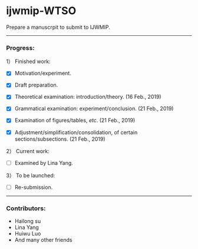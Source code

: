 # ijwmip-WTSO
Prepare a manuscrpit to submit to IJWMIP.

---
### Progress:

1） Finished work:
 * [x] Motivation/experiment.
 * [x] Draft preparation. 
 * [x] Theoretical examination: introduction/theory. (16 Feb., 2019)
 * [x] Grammatical examination: experiment/conclusion. (21 Feb., 2019)
 * [x] Examination of figures/tables, *etc*. (21 Feb., 2019)
 * [x] Adjustment/simplification/consolidation, of certain sections/subsections. (21 Feb., 2019)


2） Current work:
* [ ] Examined by Lina Yang.

3） To be launched:
 * [ ] Re-submission.

---

### Contributors:
* Hailong su
* Lina Yang
* Huiwu Luo
* And many other friends